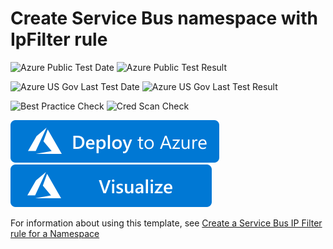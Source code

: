 # Create Service Bus namespace with IpFilter rule

![Azure Public Test Date](https://azurequickstartsservice.blob.core.windows.net/badges/301-servicebus-namespace-ipfilter/PublicLastTestDate.svg)
![Azure Public Test Result](https://azurequickstartsservice.blob.core.windows.net/badges/301-servicebus-namespace-ipfilter/PublicDeployment.svg)

![Azure US Gov Last Test Date](https://azurequickstartsservice.blob.core.windows.net/badges/301-servicebus-namespace-ipfilter/FairfaxLastTestDate.svg)
![Azure US Gov Last Test Result](https://azurequickstartsservice.blob.core.windows.net/badges/301-servicebus-namespace-ipfilter/FairfaxDeployment.svg)

![Best Practice Check](https://azurequickstartsservice.blob.core.windows.net/badges/301-servicebus-namespace-ipfilter/BestPracticeResult.svg)
![Cred Scan Check](https://azurequickstartsservice.blob.core.windows.net/badges/301-servicebus-namespace-ipfilter/CredScanResult.svg)

[![Deploy To Azure](https://raw.githubusercontent.com/Azure/azure-quickstart-templates/master/1-CONTRIBUTION-GUIDE/images/deploytoazure.svg?sanitize=true)](https://portal.azure.com/#create/Microsoft.Template/uri/https%3A%2F%2Fraw.githubusercontent.com%2FAzure%2Fazure-quickstart-templates%2Fmaster%2F301-servicebus-namespace-ipfilter%2Fazuredeploy.json)
[![Visualize](https://raw.githubusercontent.com/Azure/azure-quickstart-templates/master/1-CONTRIBUTION-GUIDE/images/visualizebutton.svg?sanitize=true)](http://armviz.io/#/?load=https%3A%2F%2Fraw.githubusercontent.com%2FAzure%2Fazure-quickstart-templates%2Fmaster%2F301-servicebus-namespace-ipfilter%2Fazuredeploy.json)

For information about using this template, see
[Create a Service Bus IP Filter rule for a Namespace](https://docs.microsoft.com/en-us/azure/service-bus-messaging/service-bus-ip-filtering)
